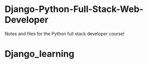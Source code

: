 # Django-Python-Full-Stack-Web-Developer
Notes and files for the Python full stack developer course!
# Django_learning
